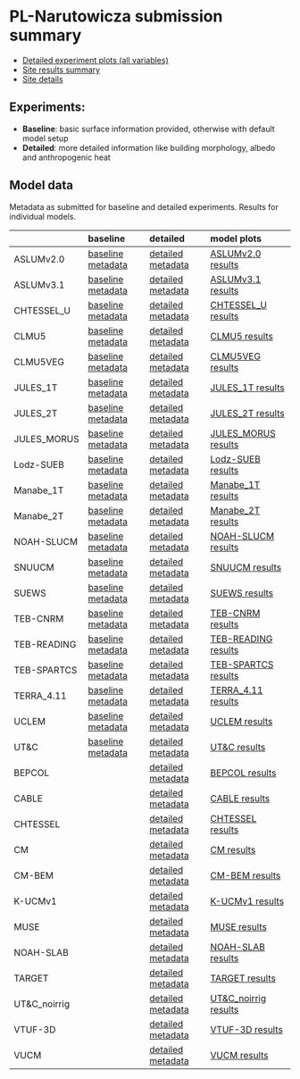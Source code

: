 
# PL-Narutowicza submission summary

 - [Detailed experiment plots (all variables)](./detailed/index.md)
 - [Site results summary](./PLUMBER/index.md)
 - [Site details](https://urban-plumber.github.io/PL-Narutowicza/)

## Experiments: 

 - **Baseline**: basic surface information provided, otherwise with default model setup
 - **Detailed**: more detailed information like building morphology, albedo and anthropogenic heat

## Model data

Metadata as submitted for baseline and detailed experiments. Results for individual models.

|              | baseline                                                                        | detailed                                                                          | model plots                                     |
|:-------------|:--------------------------------------------------------------------------------|:----------------------------------------------------------------------------------|:------------------------------------------------|
| ASLUMv2.0    | [baseline metadata](./ASLUMv2.0/ASLUMv2.0_PL-Narutowicza_baseline_attrs.md)     | [detailed metadata](./ASLUMv2.0/ASLUMv2.0_PL-Narutowicza_detailed_attrs.md)       | [ASLUMv2.0 results](./ASLUMv2.0/index.md)       |
| ASLUMv3.1    | [baseline metadata](./ASLUMv3.1/ASLUMv3.1_PL-Narutowicza_baseline_attrs.md)     | [detailed metadata](./ASLUMv3.1/ASLUMv3.1_PL-Narutowicza_detailed_attrs.md)       | [ASLUMv3.1 results](./ASLUMv3.1/index.md)       |
| CHTESSEL_U   | [baseline metadata](./CHTESSEL_U/CHTESSEL_U_PL-Narutowicza_baseline_attrs.md)   | [detailed metadata](./CHTESSEL_U/CHTESSEL_U_PL-Narutowicza_detailed_attrs.md)     | [CHTESSEL_U results](./CHTESSEL_U/index.md)     |
| CLMU5        | [baseline metadata](./CLMU5/CLMU5_PL-Narutowicza_baseline_attrs.md)             | [detailed metadata](./CLMU5/CLMU5_PL-Narutowicza_detailed_attrs.md)               | [CLMU5 results](./CLMU5/index.md)               |
| CLMU5VEG     | [baseline metadata](./CLMU5VEG/CLMU5VEG_PL-Narutowicza_baseline_attrs.md)       | [detailed metadata](./CLMU5VEG/CLMU5VEG_PL-Narutowicza_detailed_attrs.md)         | [CLMU5VEG results](./CLMU5VEG/index.md)         |
| JULES_1T     | [baseline metadata](./JULES_1T/JULES_1T_PL-Narutowicza_baseline_attrs.md)       | [detailed metadata](./JULES_1T/JULES_1T_PL-Narutowicza_detailed_attrs.md)         | [JULES_1T results](./JULES_1T/index.md)         |
| JULES_2T     | [baseline metadata](./JULES_2T/JULES_2T_PL-Narutowicza_baseline_attrs.md)       | [detailed metadata](./JULES_2T/JULES_2T_PL-Narutowicza_detailed_attrs.md)         | [JULES_2T results](./JULES_2T/index.md)         |
| JULES_MORUS  | [baseline metadata](./JULES_MORUS/JULES_MORUS_PL-Narutowicza_baseline_attrs.md) | [detailed metadata](./JULES_MORUS/JULES_MORUS_PL-Narutowicza_detailed_attrs.md)   | [JULES_MORUS results](./JULES_MORUS/index.md)   |
| Lodz-SUEB    | [baseline metadata](./Lodz-SUEB/Lodz-SUEB_PL-Narutowicza_baseline_attrs.md)     | [detailed metadata](./Lodz-SUEB/Lodz-SUEB_PL-Narutowicza_detailed_attrs.md)       | [Lodz-SUEB results](./Lodz-SUEB/index.md)       |
| Manabe_1T    | [baseline metadata](./Manabe_1T/Manabe_1T_PL-Narutowicza_baseline_attrs.md)     | [detailed metadata](./Manabe_1T/Manabe_1T_PL-Narutowicza_detailed_attrs.md)       | [Manabe_1T results](./Manabe_1T/index.md)       |
| Manabe_2T    | [baseline metadata](./Manabe_2T/Manabe_2T_PL-Narutowicza_baseline_attrs.md)     | [detailed metadata](./Manabe_2T/Manabe_2T_PL-Narutowicza_detailed_attrs.md)       | [Manabe_2T results](./Manabe_2T/index.md)       |
| NOAH-SLUCM   | [baseline metadata](./NOAH-SLUCM/NOAH-SLUCM_PL-Narutowicza_baseline_attrs.md)   | [detailed metadata](./NOAH-SLUCM/NOAH-SLUCM_PL-Narutowicza_detailed_attrs.md)     | [NOAH-SLUCM results](./NOAH-SLUCM/index.md)     |
| SNUUCM       | [baseline metadata](./SNUUCM/SNUUCM_PL-Narutowicza_baseline_attrs.md)           | [detailed metadata](./SNUUCM/SNUUCM_PL-Narutowicza_detailed_attrs.md)             | [SNUUCM results](./SNUUCM/index.md)             |
| SUEWS        | [baseline metadata](./SUEWS/SUEWS_PL-Narutowicza_baseline_attrs.md)             | [detailed metadata](./SUEWS/SUEWS_PL-Narutowicza_detailed_attrs.md)               | [SUEWS results](./SUEWS/index.md)               |
| TEB-CNRM     | [baseline metadata](./TEB-CNRM/TEB-CNRM_PL-Narutowicza_baseline_attrs.md)       | [detailed metadata](./TEB-CNRM/TEB-CNRM_PL-Narutowicza_detailed_attrs.md)         | [TEB-CNRM results](./TEB-CNRM/index.md)         |
| TEB-READING  | [baseline metadata](./TEB-READING/TEB-READING_PL-Narutowicza_baseline_attrs.md) | [detailed metadata](./TEB-READING/TEB-READING_PL-Narutowicza_detailed_attrs.md)   | [TEB-READING results](./TEB-READING/index.md)   |
| TEB-SPARTCS  | [baseline metadata](./TEB-SPARTCS/TEB-SPARTCS_PL-Narutowicza_baseline_attrs.md) | [detailed metadata](./TEB-SPARTCS/TEB-SPARTCS_PL-Narutowicza_detailed_attrs.md)   | [TEB-SPARTCS results](./TEB-SPARTCS/index.md)   |
| TERRA_4.11   | [baseline metadata](./TERRA_4.11/TERRA_4.11_PL-Narutowicza_baseline_attrs.md)   | [detailed metadata](./TERRA_4.11/TERRA_4.11_PL-Narutowicza_detailed_attrs.md)     | [TERRA_4.11 results](./TERRA_4.11/index.md)     |
| UCLEM        | [baseline metadata](./UCLEM/UCLEM_PL-Narutowicza_baseline_attrs.md)             | [detailed metadata](./UCLEM/UCLEM_PL-Narutowicza_detailed_attrs.md)               | [UCLEM results](./UCLEM/index.md)               |
| UT&C         | [baseline metadata](./UT&C/UT&C_PL-Narutowicza_baseline_attrs.md)               | [detailed metadata](./UT&C/UT&C_PL-Narutowicza_detailed_attrs.md)                 | [UT&C results](./UT&C/index.md)                 |
| BEPCOL       |                                                                                 | [detailed metadata](./BEPCOL/BEPCOL_PL-Narutowicza_detailed_attrs.md)             | [BEPCOL results](./BEPCOL/index.md)             |
| CABLE        |                                                                                 | [detailed metadata](./CABLE/CABLE_PL-Narutowicza_detailed_attrs.md)               | [CABLE results](./CABLE/index.md)               |
| CHTESSEL     |                                                                                 | [detailed metadata](./CHTESSEL/CHTESSEL_PL-Narutowicza_detailed_attrs.md)         | [CHTESSEL results](./CHTESSEL/index.md)         |
| CM           |                                                                                 | [detailed metadata](./CM/CM_PL-Narutowicza_detailed_attrs.md)                     | [CM results](./CM/index.md)                     |
| CM-BEM       |                                                                                 | [detailed metadata](./CM-BEM/CM-BEM_PL-Narutowicza_detailed_attrs.md)             | [CM-BEM results](./CM-BEM/index.md)             |
| K-UCMv1      |                                                                                 | [detailed metadata](./K-UCMv1/K-UCMv1_PL-Narutowicza_detailed_attrs.md)           | [K-UCMv1 results](./K-UCMv1/index.md)           |
| MUSE         |                                                                                 | [detailed metadata](./MUSE/MUSE_PL-Narutowicza_detailed_attrs.md)                 | [MUSE results](./MUSE/index.md)                 |
| NOAH-SLAB    |                                                                                 | [detailed metadata](./NOAH-SLAB/NOAH-SLAB_PL-Narutowicza_detailed_attrs.md)       | [NOAH-SLAB results](./NOAH-SLAB/index.md)       |
| TARGET       |                                                                                 | [detailed metadata](./TARGET/TARGET_PL-Narutowicza_detailed_attrs.md)             | [TARGET results](./TARGET/index.md)             |
| UT&C_noirrig |                                                                                 | [detailed metadata](./UT&C_noirrig/UT&C_noirrig_PL-Narutowicza_detailed_attrs.md) | [UT&C_noirrig results](./UT&C_noirrig/index.md) |
| VTUF-3D      |                                                                                 | [detailed metadata](./VTUF-3D/VTUF-3D_PL-Narutowicza_detailed_attrs.md)           | [VTUF-3D results](./VTUF-3D/index.md)           |
| VUCM         |                                                                                 | [detailed metadata](./VUCM/VUCM_PL-Narutowicza_detailed_attrs.md)                 | [VUCM results](./VUCM/index.md)                 |

